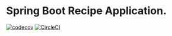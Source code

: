 # Spring Boot Recipe Application.
[![codecov](https://codecov.io/gh/guvenbe/spring5-recipe-app/branch/master/graph/badge.svg)](https://codecov.io/gh/guvenbe/spring5-recipe-app)
[![CircleCI](https://circleci.com/gh/guvenbe/spring5-recipe-app.svg?style=svg)](https://circleci.com/gh/guvenbe/spring5-recipe-app)